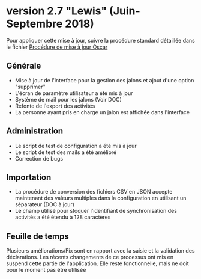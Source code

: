 # version 2.7 "Lewis" (Juin-Septembre 2018)

Pour appliquer cette mise à jour, suivre la procédure standard détaillée dans le fichier [Procédure de mise à jour Oscar](./doc/update.md)


## Générale

 - Mise à jour de l'interface pour la gestion des jalons et ajout d'une option "supprimer"
 - L'écran de paramètre utilisateur a été mis à jour
 - Système de mail pour les jalons (Voir DOC)
 - Refonte de l'export des activités
 - La personne ayant pris en charge un jalon est affichée dans l'interface
 

## Administration
 - Le script de test de configuration a été mis à jour
 - Le script de test des mails a été amélioré
 - Correction de bugs


## Importation
 - La procédure de conversion des fichiers CSV en JSON accepte maintenant des valeurs multiples dans la configuration en utilisant un séparateur (DOC à jour)
 - Le champ utilisé pour stoquer l'identifiant de synchronisation des activités a été étendu à 128 caractères
 
 
## Feuille de temps

Plusieurs améliorations/Fix sont en rapport avec la saisie et la validation des déclarations. Les récents changements de ce processus ont mis en suspend cette partie de l'application. Elle reste fonctionnelle, mais ne doit pour le moment pas être utilisée
